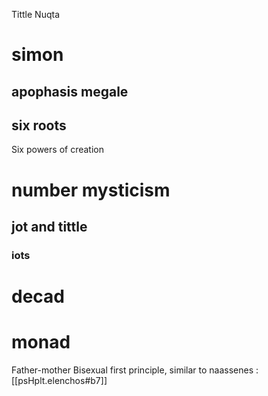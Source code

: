 Tittle
Nuqta

# simon

## apophasis megale

## six roots
Six powers of creation
# number mysticism

## jot and tittle

### iots

# decad

# monad

Father-mother Bisexual first principle, similar to naassenes
:[[psHplt.elenchos#b7]]